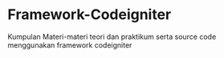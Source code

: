 # Framework-Codeigniter
Kumpulan Materi-materi teori dan praktikum serta source code menggunakan framework codeigniter
